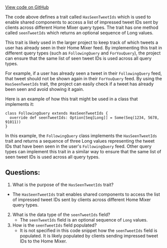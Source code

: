 [View code on GitHub](https://github.com/misbahsy/the-algorithm/home-mixer/server/src/main/scala/com/twitter/home_mixer/model/request/HasSeenTweetIds.scala)

The code above defines a trait called `HasSeenTweetIds` which is used to enable shared components to access a list of impressed tweet IDs sent by clients across different Home Mixer query types. The trait has one method called `seenTweetIds` which returns an optional sequence of Long values. 

This trait is likely used in the larger project to keep track of which tweets a user has already seen in their Home Mixer feed. By implementing this trait in different query types (such as `FollowingQuery` and `ForYouQuery`), the project can ensure that the same list of seen tweet IDs is used across all query types. 

For example, if a user has already seen a tweet in their `FollowingQuery` feed, that tweet should not be shown again in their `ForYouQuery` feed. By using the `HasSeenTweetIds` trait, the project can easily check if a tweet has already been seen and avoid showing it again. 

Here is an example of how this trait might be used in a class that implements it:

```
class FollowingQuery extends HasSeenTweetIds {
  override def seenTweetIds: Option[Seq[Long]] = Some(Seq(1234, 5678, 91011))
}
```

In this example, the `FollowingQuery` class implements the `HasSeenTweetIds` trait and returns a sequence of three Long values representing the tweet IDs that have been seen in the user's `FollowingQuery` feed. Other query types can implement this trait in a similar way to ensure that the same list of seen tweet IDs is used across all query types.
## Questions: 
 1. What is the purpose of the `HasSeenTweetIds` trait?
   - The `HasSeenTweetIds` trait enables shared components to access the list of impressed tweet IDs sent by clients across different Home Mixer query types.
2. What is the data type of the `seenTweetIds` field?
   - The `seenTweetIds` field is an optional sequence of `Long` values.
3. How is the `seenTweetIds` field populated?
   - It is not specified in this code snippet how the `seenTweetIds` field is populated. It is likely populated by clients sending impressed tweet IDs to the Home Mixer.